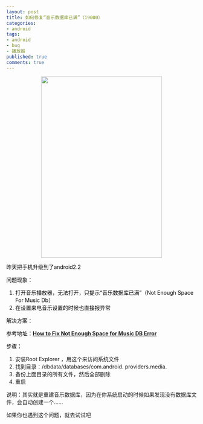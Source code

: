 ```yaml
---
layout: post
title: 如何修复“音乐数据库已满”（i9000）
categories:
- android
tags:
- android
- bug
- 播放器
published: true
comments: true
---
```

<p><p style="text-align: center;"><a href="http://www.fireyang.com/blog/wp-content/uploads/2011/02/Fix-Not-Enough-Space.png"><img class="size-full wp-image-830 aligncenter" title="Fix-Not-Enough-Space" src="http://www.fireyang.com/blog/wp-content/uploads/2011/02/Fix-Not-Enough-Space.png" alt="" width="320" height="480" /></a></p>
<span style="color: #000000;">昨天把手机升级到了android2.2</span></p>

<p><span style="color: #000000;">问题现象：</span>
<ol>
	<li><span style="color: #000000;">打开音乐播放器，无法打开，只提示“音乐数据库已满”（Not Enough Space For Music Db）</span></li>
	<li><span style="color: #000000;">在设置来电音乐设置的时候也直接报异常</span></li>
</ol>
<span style="color: #000000;">解决方案：</span></p>

<p><span style="color: #000000;">参考地址：<strong><a href="http://nxphones.com/nxphones/android/android-tips-fix-not-enough-space-for-music-db-error" target="_blank">How to Fix Not Enough Space for Music DB Error</a></strong></span></p>

<p><span style="color: #000000;">步骤：</span>
<ol>
	<li>安装Root Explorer ，用这个来访问系统文件</li>
	<li>找到目录：/dbdata/databases/com.android. providers.media.</li>
	<li>备份上面目录的所有文件，然后全部删除</li>
	<li>重启</li>
</ol>
说明：其实就是重建音乐数据库，因为在你系统启动的时候如果发现没有数据库文件，会自动创建一个……</p>

<p>如果你也遇到这个问题，就去试试吧</p>
